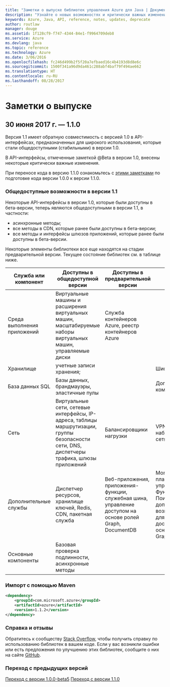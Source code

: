 ```yaml
---
title: "Заметки о выпуске библиотек управления Azure для Java | Документация Майкрософт"
description: "Узнайте о новых возможностях и критически важных изменениях в библиотеках управления Azure для Java"
keywords: Azure, Java, API, reference, notes, updates, deprecate
author: routlaw
manager: douge
ms.assetid: 1f128cf9-f747-4344-84e1-f9964709deb8
ms.service: Azure
ms.devlang: java
ms.topic: reference
ms.technology: Azure
ms.date: 3/06/2016
ms.openlocfilehash: fc246d499b2f5f20a7efbaed16c4b4193d8d8e6c
ms.sourcegitcommit: 1500f341a96d9da461c288abf4baf79f494ae662
ms.translationtype: HT
ms.contentlocale: ru-RU
ms.lasthandoff: 08/28/2017
---
```

# <a name="release-notes"></a>Заметки о выпуске 

## <a name="june-30-2017---110"></a>30 июня 2017 г. — 1.1.0 

Версия 1.1 имеет обратную совместимость с версией 1.0 в API-интерфейсах, предназначенных для широкого использования, которые стали общедоступными (стабильными) в версии 1.0.

В API-интерфейсы, отмеченные заметкой @Beta в версии 1.0, внесены некоторые критически важные изменения.

При переносе кода в версию 1.1.0 ознакомьтесь с [этими заметками](https://github.com/Azure/azure-sdk-for-java/blob/master/notes/prepare-for-1.1.0.md) по подготовке кода версии 1.0.0 к версии 1.1.0.

### <a name="generally-availabile-in-v11"></a>Общедоступные возможности в версии 1.1

Некоторые API-интерфейсы в версии 1.0, которые были доступны в бета-версии, теперь являются общедоступными в версии 1.1, в частности:

- асинхронные методы;
- все методы в CDN, которые ранее были доступны в бета-версии;
- все методы и интерфейсы шлюзов приложений, которые ранее были доступны в бета-версии.

 Некоторые элементы библиотеки все еще находятся на стадии предварительной версии. Текущее состояние библиотек см. в таблице ниже.

Служба или компонент | Доступны в общедоступной версии | Доступны в предварительной версии  | Скоро |
---------|---------|---------|---------|
Среда выполнения приложений  | Виртуальные машины и расширения виртуальных машин, масштабируемые наборы виртуальных машин, управляемые диски   | Служба контейнеров Azure, реестр контейнеров Azure |    |
Хранилище   |  учетные записи хранения;       |         |   Шифрование      |
База данных SQL  | Базы данных, брандмауэры, эластичные пулы        |         |   Дополнительные компоненты      |
Сеть    |  Виртуальные сети, сетевые интерфейсы, IP-адреса, таблицы маршрутизации, группы безопасности сети, DNS, диспетчеры трафика, шлюзы приложений  |    Балансировщики нагрузки     |   VPN, наблюдатели за сетями   |
Дополнительные службы    |  Диспетчер ресурсов, хранилище ключей, Redis, CDN, пакетная служба       |  Веб-приложения, приложения-функции, служебная шина, управление доступом на основе ролей Graph, DocumentDB   | Monitor, планировщик, управление Функциями, Поиск, дополнительные возможности для управления доступом на основе ролей Graph        |
Основные компоненты     |   Базовая проверка подлинности, асинхронные методы       |      |         |

### <a name="import-with-maven"></a>Импорт с помощью Maven

```XML
<dependency>
    <groupId>com.microsoft.azure</groupId>
    <artifactId>azure</artifactId>
    <version>1.1.2</version>
</dependency>
```

### <a name="get-help-and-give-feedback"></a>Справка и отзывы

Обратитесь к сообществу [Stack Overflow](http://stackoverflow.com/questions/tagged/azure-java-sdk), чтобы получить справку по использованию библиотек в вашем коде. Если у вас возникли ошибки или есть предложения по улучшению этих библиотек, сообщите о них на сайте [GitHub](https://github.com/Azure/azure-sdk-for-java/issues).

### <a name="migrate-from-previous-releases"></a>Переход с предыдущих версий

[Переход с версии 1.0.0-beta5](https://github.com/Azure/azure-sdk-for-java/blob/master/notes/prepare-for-1.0.0.md) [Переход с версии 1.1.0](https://github.com/Azure/azure-sdk-for-java/blob/master/notes/prepare-for-1.1.0.md)


